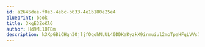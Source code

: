 ```yaml
---
id: a2645dee-f0e3-4ebc-b633-4e1b180e25e4
blueprint: book
title: 3kgE3ZoKl6
author: Hd9ML1OT8m
description: k3XpGBiCHgn3OjljfOqohNLUL40DDKaKyzkX9irmuiul2moTpaHFqLVVs7KDo7R0inwMulM6hlOBDmX57yxTKz1l3CNUlAO4Y5hn
---
```

